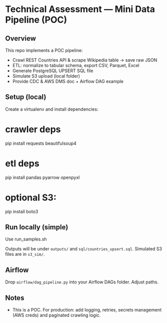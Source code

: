 # Technical Assessment — Mini Data Pipeline (POC)

## Overview
This repo implements a POC pipeline:
- Crawl REST Countries API & scrape Wikipedia table → save raw JSON
- ETL: normalize to tabular schema, export CSV, Parquet, Excel
- Generate PostgreSQL UPSERT SQL file
- Simulate S3 upload (local folder)
- Provide CDC & AWS DMS doc + Airflow DAG example

## Setup (local)
Create a virtualenv and install dependencies:

# crawler deps
pip install requests beautifulsoup4

# etl deps
pip install pandas pyarrow openpyxl

# optional S3:
pip install boto3

## Run locally (simple)

Use run_samples.sh 

Outputs will be under `outputs/` and `sql/countries_upsert.sql`. Simulated S3 files are in `s3_sim/`.

## Airflow
Drop `airflow/dag_pipeline.py` into your Airflow DAGs folder. Adjust paths.

## Notes
- This is a POC. For production: add logging, retries, secrets management (AWS creds) and paginated crawling logic.
